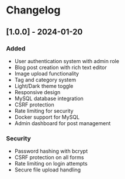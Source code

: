 # Changelog

## [1.0.0] - 2024-01-20

### Added

- User authentication system with admin role
- Blog post creation with rich text editor
- Image upload functionality
- Tag and category system
- Light/Dark theme toggle
- Responsive design
- MySQL database integration
- CSRF protection
- Rate limiting for security
- Docker support for MySQL
- Admin dashboard for post management

### Security

- Password hashing with bcrypt
- CSRF protection on all forms
- Rate limiting on login attempts
- Secure file upload handling

